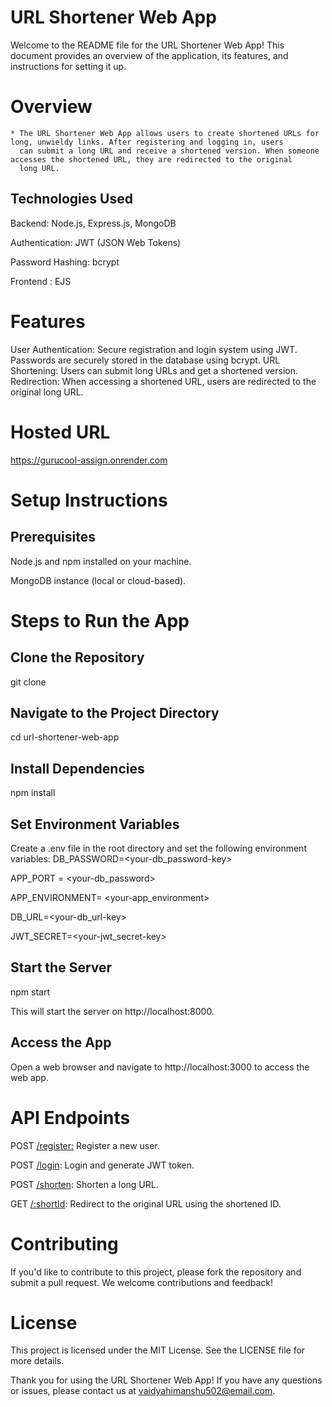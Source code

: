 # URL Shortener Web App
Welcome to the README file for the URL Shortener Web App! This document provides an overview of the application, its features, and instructions for setting it up.

# Overview
    * The URL Shortener Web App allows users to create shortened URLs for long, unwieldy links. After registering and logging in, users 
      can submit a long URL and receive a shortened version. When someone accesses the shortened URL, they are redirected to the original 
      long URL.

## Technologies Used
Backend: Node.js, Express.js, MongoDB

Authentication: JWT (JSON Web Tokens)

Password Hashing: bcrypt

Frontend : EJS
# Features
User Authentication: Secure registration and login system using JWT. Passwords are securely stored in the database using bcrypt.
URL Shortening: Users can submit long URLs and get a shortened version.
Redirection: When accessing a shortened URL, users are redirected to the original long URL.
# Hosted URL 

https://gurucool-assign.onrender.com

# Setup Instructions
## Prerequisites
Node.js and npm installed on your machine.

MongoDB instance (local or cloud-based).
# Steps to Run the App
## Clone the Repository

git clone <repository-url>
## Navigate to the Project Directory
cd url-shortener-web-app
## Install Dependencies
npm install
## Set Environment Variables

Create a .env file in the root directory and set the following environment variables:
DB_PASSWORD=<your-db_password-key>

APP_PORT = <your-db_password>

APP_ENVIRONMENT= <your-app_environment>

DB_URL=<your-db_url-key>

JWT_SECRET=<your-jwt_secret-key>

## Start the Server
npm start

This will start the server on http://localhost:8000.

## Access the App

Open a web browser and navigate to http://localhost:3000 to access the web app.

# API Endpoints
POST [/register:](http://localhost:8080/api/v1/user/register) Register a new user.

POST [/login](http://localhost:8080/api/v1/user/login): Login and generate JWT token.

POST [/shorten](http://localhost:8080/api/v1/url/shorten): Shorten a long URL.

GET [/:shortId](http://localhost:8080/url/:shortUrl): Redirect to the original URL using the shortened ID.
# Contributing
If you'd like to contribute to this project, please fork the repository and submit a pull request. We welcome contributions and feedback!

# License
This project is licensed under the MIT License. See the LICENSE file for more details.

Thank you for using the URL Shortener Web App! If you have any questions or issues, please contact us at vaidyahimanshu502@email.com.
